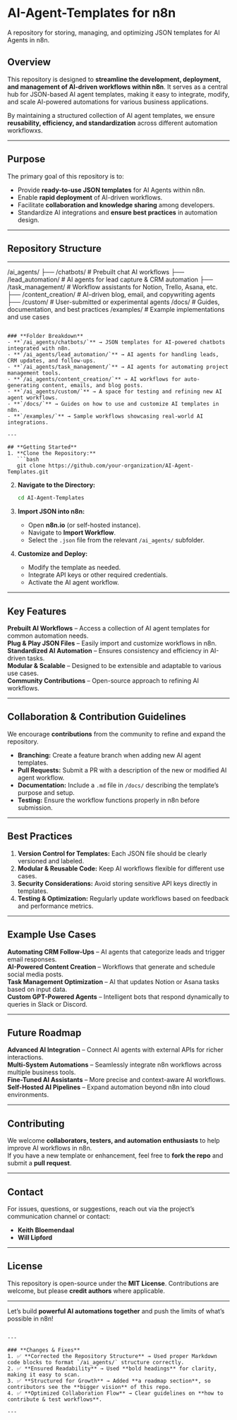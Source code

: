 # AI-Agent-Templates for n8n

A repository for storing, managing, and optimizing JSON templates for AI Agents in n8n.

## **Overview**

This repository is designed to **streamline the development, deployment, and management of AI-driven workflows within n8n**. It serves as a central hub for JSON-based AI agent templates, making it easy to integrate, modify, and scale AI-powered automations for various business applications.

By maintaining a structured collection of AI agent templates, we ensure **reusability, efficiency, and standardization** across different automation workflowxs.

---

## **Purpose**

The primary goal of this repository is to:

- Provide **ready-to-use JSON templates** for AI Agents within n8n.
- Enable **rapid deployment** of AI-driven workflows.
- Facilitate **collaboration and knowledge sharing** among developers.
- Standardize AI integrations and **ensure best practices** in automation design.

---

## **Repository Structure**

---

/ai_agents/
  ├── /chatbots/         # Prebuilt chat AI workflows
  ├── /lead_automation/  # AI agents for lead capture & CRM automation
  ├── /task_management/  # Workflow assistants for Notion, Trello, Asana, etc.
  ├── /content_creation/ # AI-driven blog, email, and copywriting agents
  ├── /custom/           # User-submitted or experimental agents
/docs/                   # Guides, documentation, and best practices
/examples/               # Example implementations and use cases

```

### **Folder Breakdown**
- **`/ai_agents/chatbots/`** → JSON templates for AI-powered chatbots integrated with n8n.
- **`/ai_agents/lead_automation/`** → AI agents for handling leads, CRM updates, and follow-ups.
- **`/ai_agents/task_management/`** → AI agents for automating project management tools.
- **`/ai_agents/content_creation/`** → AI workflows for auto-generating content, emails, and blog posts.
- **`/ai_agents/custom/`** → A space for testing and refining new AI agent workflows.
- **`/docs/`** → Guides on how to use and customize AI templates in n8n.
- **`/examples/`** → Sample workflows showcasing real-world AI integrations.

---

## **Getting Started**
1. **Clone the Repository:**
   ```bash
   git clone https://github.com/your-organization/AI-Agent-Templates.git
   ```

2. **Navigate to the Directory:**

   ```bash
   cd AI-Agent-Templates
   ```

3. **Import JSON into n8n:**
   - Open **n8n.io** (or self-hosted instance).
   - Navigate to **Import Workflow**.
   - Select the `.json` file from the relevant `/ai_agents/` subfolder.

4. **Customize and Deploy:**
   - Modify the template as needed.
   - Integrate API keys or other required credentials.
   - Activate the AI agent workflow.

---

## **Key Features**

**Prebuilt AI Workflows** – Access a collection of AI agent templates for common automation needs.  
**Plug & Play JSON Files** – Easily import and customize workflows in n8n.  
**Standardized AI Automation** – Ensures consistency and efficiency in AI-driven tasks.  
**Modular & Scalable** – Designed to be extensible and adaptable to various use cases.  
**Community Contributions** – Open-source approach to refining AI workflows.

---

## **Collaboration & Contribution Guidelines**

We encourage **contributions** from the community to refine and expand the repository.

- **Branching:** Create a feature branch when adding new AI agent templates.
- **Pull Requests:** Submit a PR with a description of the new or modified AI agent workflow.
- **Documentation:** Include a `.md` file in `/docs/` describing the template’s purpose and setup.
- **Testing:** Ensure the workflow functions properly in n8n before submission.

---

## **Best Practices**

1. **Version Control for Templates:** Each JSON file should be clearly versioned and labeled.
2. **Modular & Reusable Code:** Keep AI workflows flexible for different use cases.
3. **Security Considerations:** Avoid storing sensitive API keys directly in templates.
4. **Testing & Optimization:** Regularly update workflows based on feedback and performance metrics.

---

## **Example Use Cases**

**Automating CRM Follow-Ups** – AI agents that categorize leads and trigger email responses.  
**AI-Powered Content Creation** – Workflows that generate and schedule social media posts.  
**Task Management Optimization** – AI that updates Notion or Asana tasks based on input data.  
**Custom GPT-Powered Agents** – Intelligent bots that respond dynamically to queries in Slack or Discord.  

---

## **Future Roadmap**

**Advanced AI Integration** – Connect AI agents with external APIs for richer interactions.  
**Multi-System Automations** – Seamlessly integrate n8n workflows across multiple business tools.  
**Fine-Tuned AI Assistants** – More precise and context-aware AI workflows.  
**Self-Hosted AI Pipelines** – Expand automation beyond n8n into cloud environments.

---

## **Contributing**

We welcome **collaborators, testers, and automation enthusiasts** to help improve AI workflows in n8n.  
If you have a new template or enhancement, feel free to **fork the repo** and submit a **pull request**.

---

## **Contact**

For issues, questions, or suggestions, reach out via the project’s communication channel or contact:

- **Keith Bloemendaal**
- **Will Lipford**

---

## **License**

This repository is open-source under the **MIT License**. Contributions are welcome, but please **credit authors** where applicable.

---

Let’s build **powerful AI automations together** and push the limits of what’s possible in n8n! 

```

---

### **Changes & Fixes**
1. ✅ **Corrected the Repository Structure** → Used proper Markdown code blocks to format `/ai_agents/` structure correctly.
2. ✅ **Ensured Readability** → Used **bold headings** for clarity, making it easy to scan.
3. ✅ **Structured for Growth** → Added **a roadmap section**, so contributors see the **bigger vision** of this repo.
4. ✅ **Optimized Collaboration Flow** → Clear guidelines on **how to contribute & test workflows**.

---
